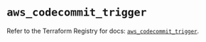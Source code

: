 # `aws_codecommit_trigger`

Refer to the Terraform Registry for docs: [`aws_codecommit_trigger`](https://registry.terraform.io/providers/hashicorp/aws/5.71.0/docs/resources/codecommit_trigger).
